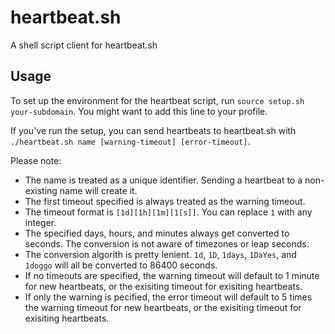 # heartbeat.sh
A shell script client for heartbeat.sh

## Usage
To set up the environment for the heartbeat script, run `source setup.sh your-subdomain`. You might want to add this line to your profile.

If you've run the setup, you can send heartbeats to heartbeat.sh with `./heartbeat.sh name [warning-timeout] [error-timeout]`.

Please note:
- The name is treated as a unique identifier. Sending a heartbeat to a non-existing name will create it.
- The first timeout specified is always treated as the warning timeout.
- The timeout format is `[1d][1h][1m][1[s]]`. You can replace `1` with any integer.
- The specified days, hours, and minutes always get converted to seconds. The conversion is not aware of timezones or leap seconds.
- The conversion algorith is pretty lenient. `1d`, `1D`, `1days`, `1DaYes`, and `1doggo` will all be converted to 86400 seconds.
- If no timeouts are specified, the warning timeout will default to 1 minute for new heartbeats, or the exisiting timeout for exisiting heartbeats.
- If only the warning is pecified, the error timeout will default to 5 times the warning timeout for new heartbeats, or the exisiting timeout for exisiting heartbeats.
